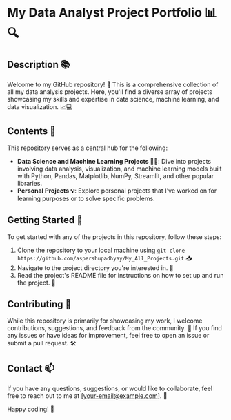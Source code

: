 # My Data Analyst Project Portfolio 📊🔍

## Description 📚

Welcome to my GitHub repository! 👋 This is a comprehensive collection of all my data analysis projects. Here, you'll find a diverse array of projects showcasing my skills and expertise in data science, machine learning, and data visualization. 📈💻

## Contents 📂

This repository serves as a central hub for the following:

- **Data Science and Machine Learning Projects 🧠🤖**: Dive into projects involving data analysis, visualization, and machine learning models built with Python, Pandas, Matplotlib, NumPy, Streamlit, and other popular libraries.
- **Personal Projects 💡**: Explore personal projects that I've worked on for learning purposes or to solve specific problems.

## Getting Started 🚀

To get started with any of the projects in this repository, follow these steps:

1. Clone the repository to your local machine using `git clone https://github.com/aspershupadhyay/My_All_Projects.git` 📥
2. Navigate to the project directory you're interested in. 📂
3. Read the project's README file for instructions on how to set up and run the project. 📖

## Contributing 🤝

While this repository is primarily for showcasing my work, I welcome contributions, suggestions, and feedback from the community. 🙌 If you find any issues or have ideas for improvement, feel free to open an issue or submit a pull request. 🛠️

## Contact 📫

If you have any questions, suggestions, or would like to collaborate, feel free to reach out to me at [your-email@example.com]. 💬

Happy coding! 🎉
